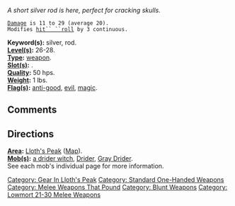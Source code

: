 *A short silver rod is here, perfect for cracking skulls.*

[`Damage`](Melee_Weapon_Values "wikilink")` is 11 to 29 (average 20).`  
`Modifies `[`hit`` ``roll`](Hit_Roll "wikilink")` by 3 continuous.`

**Keyword(s):** silver, rod.  
**[Level(s)](Object_Level "wikilink"):** 26-28.  
**[Type](:Category:_Object_Types "wikilink"):**
[weapon](:Category:_Melee_Weapons "wikilink").  
**[Slot(s)](Object_Slots "wikilink"):** <wielded>.  
**[Quality](Object_Quality "wikilink"):** 50 hps.  
**[Weight](Object_Weight "wikilink"):** 1 lbs.  
**[Flag(s)](:Category:_Object_Flags "wikilink"):**
[anti-good](Anti-Good_Flag "wikilink"), [evil](Evil_Flag "wikilink"),
[magic](Magic_Flag "wikilink").  

## Comments

## Directions

**[Area](:Category:_Areas "wikilink"):** [Lloth's
Peak](:Category:_Lloth's_Peak "wikilink")
([Map](Lloth's_Peak_Map "wikilink")).  
**[Mob(s)](:Category:_Mobs "wikilink"):** [a drider
witch](Drider_Witch "wikilink"), [Drider](Drider "wikilink"), [Gray
Drider](Gray_Drider "wikilink").  
See each mob's individual page for more information.  

[Category: Gear In Lloth's
Peak](Category:_Gear_In_Lloth's_Peak "wikilink") [Category: Standard
One-Handed Weapons](Category:_Standard_One-Handed_Weapons "wikilink")
[Category: Melee Weapons That
Pound](Category:_Melee_Weapons_That_Pound "wikilink") [Category: Blunt
Weapons](Category:_Blunt_Weapons "wikilink") [Category: Lowmort 21-30
Melee Weapons](Category:_Lowmort_21-30_Melee_Weapons "wikilink")
